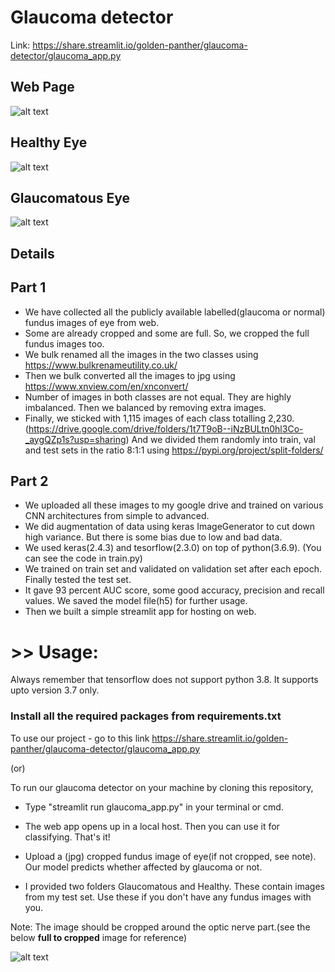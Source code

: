 # Glaucoma detector

Link: https://share.streamlit.io/golden-panther/glaucoma-detector/glaucoma_app.py

## Web Page
![alt text](https://github.com/golden-panther/glaucoma-detector/blob/master/lit.jpg)

## Healthy Eye
![alt text](https://github.com/golden-panther/glaucoma-detector/blob/master/healthy%20lit.jpg)

## Glaucomatous Eye
![alt text](https://github.com/golden-panther/glaucoma-detector/blob/master/glaucoma%20lit.jpg)

## Details
## Part 1
* We have collected all the publicly available labelled(glaucoma or normal) fundus images of eye from web.
* Some are already cropped and some are full. So, we cropped the full fundus images too. 
* We bulk renamed all the images in the two classes using https://www.bulkrenameutility.co.uk/
* Then we bulk converted all the images to jpg using https://www.xnview.com/en/xnconvert/
* Number of images in both classes are not equal. They are highly imbalanced. Then we balanced by removing extra images.
* Finally, we sticked with 1,115 images of each class totalling 2,230.(https://drive.google.com/drive/folders/1t7T9oB--iNzBULtn0hl3Co-_aygQZp1s?usp=sharing) And we divided them randomly into train, val and test sets in the ratio 8:1:1 using https://pypi.org/project/split-folders/
## Part 2
* We uploaded all these images to my google drive and trained on various CNN architectures from simple to advanced.
* We did augmentation of data using keras ImageGenerator to cut down high variance. But there is some bias due to low and bad data.
* We used keras(2.4.3) and tesorflow(2.3.0) on top of python(3.6.9). (You can see the code in train.py)
* We trained on train set and validated on validation set after each epoch. Finally tested the test set.
* It gave 93 percent AUC score, some good accuracy, precision and recall values. We saved the model file(h5) for further usage.
* Then we built a simple streamlit app for hosting on web.


# >> Usage: 

Always remember that tensorflow does not support python 3.8. It supports upto version 3.7 only.
### Install all the required packages from requirements.txt

To use our project - go to this link https://share.streamlit.io/golden-panther/glaucoma-detector/glaucoma_app.py

(or)

To run our glaucoma detector on your machine by cloning this repository,
* Type "streamlit run glaucoma_app.py" in your terminal or cmd.
* The web app opens up in a local host. Then you can use it for classifying. That's it!

* Upload a (jpg) cropped fundus image of eye(if not cropped, see note). Our model predicts whether affected by glaucoma or not.
* I provided two folders Glaucomatous and Healthy. These contain images from my test set. Use these if you don't have any fundus images with you.

Note: The image should be cropped around the optic nerve part.(see the below **full to cropped** image for reference)

![alt text](https://github.com/golden-panther/glaucoma-detector/blob/master/full%20to%20cropped.jpg)
